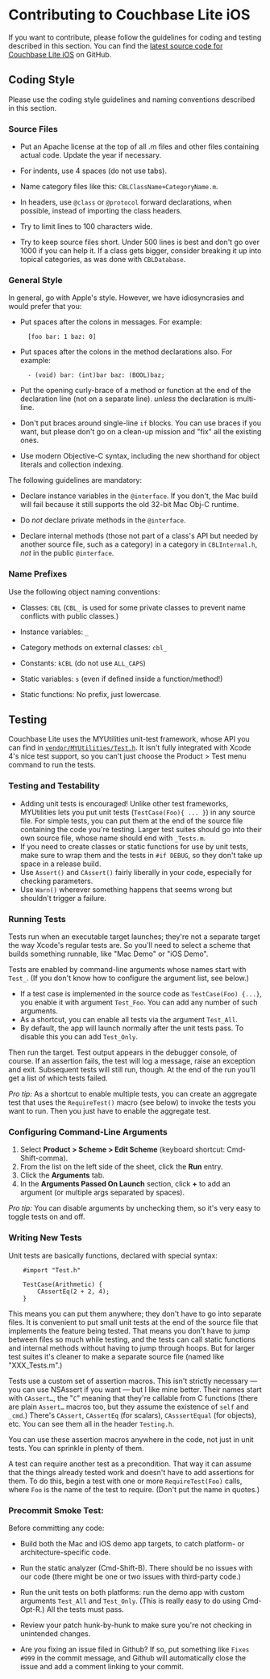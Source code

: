 # Contributing to Couchbase Lite iOS

If you want to contribute, please follow the guidelines for coding and testing described in this section. You can find the [latest source code for Couchbase Lite iOS](https://github.com/couchbase/couchbase-lite-ios) on GitHub.
 
## Coding Style

Please use the coding style guidelines and naming conventions described in this section.

### Source Files

* Put an Apache license at the top of all .m files and other files containing actual code. Update the year if necessary.  

* For indents, use 4 spaces (do not use tabs).

* Name category files like this: `CBLClassName+CategoryName.m`.

* In headers, use `@class` or `@protocol` forward declarations, when possible, instead of importing the class headers.

* Try to limit lines to 100 characters wide.

* Try to keep source files short. Under 500 lines is best and don't go over 1000 if you can help it. If a class gets bigger, consider breaking it up into topical categories, as was done with `CBLDatabase`.

### General Style

In general, go with Apple's style. However, we have idiosyncrasies and would prefer that you:

* Put spaces after the colons in messages. For example:  

        [foo bar: 1 baz: 0]
        
* Put spaces after the colons in the method declarations also. For example:

		- (void) bar: (int)bar baz: (BOOL)baz;

* Put the opening curly-brace of a method or function at the end of the declaration line (not on a separate line). _unless_ the declaration is multi-line.

* Don't put braces around single-line `if` blocks. You can use braces if you want, but please don't go on a clean-up mission and "fix" all the existing ones.

* Use modern Objective-C syntax, including the new shorthand for object literals and collection indexing.

The following guidelines are mandatory:

* Declare instance variables in the `@interface`. If you don't, the Mac build will fail because it still supports the old 32-bit Mac Obj-C runtime.

* Do *not* declare private methods in the `@interface`.

* Declare internal methods (those not part of a class's API but needed by another source file, such as a category) in a category in `CBLInternal.h`, _not_ in the public `@interface`.

### Name Prefixes

Use the following object naming conventions:

* Classes: `CBL` (`CBL_` is used for some private classes to prevent name conflicts with public classes.)

* Instance variables: `_`

* Category methods on external classes: `cbl_`

* Constants: `kCBL` (do not use `ALL_CAPS`)

* Static variables: `s` (even if defined inside a function/method!)

* Static functions: No prefix, just lowercase.


## Testing

Couchbase Lite uses the MYUtilities unit-test framework, whose API you can find in [`vendor/MYUtilities/Test.h`](https://github.com/snej/MYUtilities/blob/master/Test.h). It isn't fully integrated with Xcode 4's nice test support, so you can't just choose the Product > Test menu command to run the tests.

### Testing and Testability

* Adding unit tests is encouraged! Unlike other test frameworks, MYUtilities lets you put unit tests (`TestCase(Foo){ ... }`) in any source file. For simple tests, you can put them at the end of the source file containing the code you're testing. Larger test suites should go into their own source file, whose name should end with `_Tests.m`.
* If you need to create classes or static functions for use by unit tests, make sure to wrap them and the tests in `#if DEBUG`, so they don't take up space in a release build.
* Use `Assert()` and `CAssert()` fairly liberally in your code, especially for checking parameters.
* Use `Warn()` wherever something happens that seems wrong but shouldn't trigger a failure.


### Running Tests

Tests run when an executable target launches; they're not a separate target the way Xcode's regular tests are. So you'll need to select a scheme that builds something runnable, like "Mac Demo" or "iOS Demo".

Tests are enabled by command-line arguments whose names start with `Test_`. (If you don't know how to configure the argument list, see below.)

 * If a test case is implemented in the source code as `TestCase(Foo) {...}`, you enable it with argument `Test_Foo`. You can add any number of such arguments.
 * As a shortcut, you can enable all tests via the argument `Test_All`.
 * By default, the app will launch normally after the unit tests pass. To disable this you can add `Test_Only`.

Then run the target. Test output appears in the debugger console, of course. If an assertion fails, the test will log a message, raise an exception and exit. Subsequent tests will still run, though. At the end of the run you'll get a list of which tests failed.

*Pro tip:* As a shortcut to enable multiple tests, you can create an aggregate test that uses the `RequireTest()` macro (see below) to invoke the tests you want to run. Then you just have to enable the aggregate test.

### Configuring Command-Line Arguments

 1. Select **Product > Scheme > Edit Scheme** (keyboard shortcut: Cmd-Shift-comma).
 3. From the list on the left side of the sheet, click the **Run** entry. 
 4. Click the **Arguments** tab.
 5. In the **Arguments Passed On Launch** section, click **+** to add an argument (or multiple args separated by spaces).

*Pro tip:* You can disable arguments by unchecking them, so it's very easy to toggle tests on and off.

### Writing New Tests

Unit tests are basically functions, declared with special syntax:

```
    #import "Test.h"
    
    TestCase(Arithmetic) {
        CAssertEq(2 + 2, 4);
    }
````

This means you can put them anywhere; they don't have to go into separate files. It is convenient to put small unit tests at the end of the source file that implements the feature being tested. That means you don't have to jump between files so much while testing, and the tests can call static functions and internal methods without having to jump through hoops. But for larger test suites it's cleaner to make a separate source file (named like "XXX_Tests.m".)

Tests use a custom set of assertion macros. This isn't strictly necessary &mdash; you can use NSAssert if you want &mdash; but I like mine better. Their names start with `CAssert…`, the "`C`" meaning that they're callable from C functions (there are plain `Assert…` macros too, but they assume the existence of `self` and `_cmd`.) There's `CAssert`, `CAssertEq` (for scalars), `CAsssertEqual` (for objects), etc. You can see them all in the header `Testing.h`.

You can use these assertion macros anywhere in the code, not just in unit tests. You can sprinkle in plenty of them.

A test can require another test as a precondition. That way it can assume that the things already tested work and doesn't have to add assertions for them. To do this, begin a test with one or more `RequireTest(Foo)` calls, where `Foo` is the name of the test to require. (Don't put the name in quotes.)

### Precommit Smoke Test:

Before committing any code:

* Build both the Mac and iOS demo app targets, to catch platform- or architecture-specific code.

* Run the static analyzer (Cmd-Shift-B). There should be no issues with our code (there might be one or two issues with third-party code.)

* Run the unit tests on both platforms: run the demo app with custom arguments `Test_All` and `Test_Only`. (This is really easy to do using Cmd-Opt-R.) All the tests must pass.

* Review your patch hunk-by-hunk to make sure you're not checking in unintended changes.

* Are you fixing an issue filed in Github? If so, put something like `Fixes #999` in the commit message, and Github will automatically close the issue and add a comment linking to your commit.
